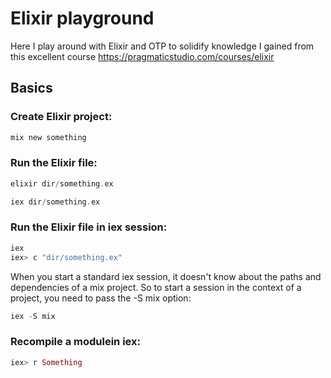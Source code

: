 # Elixir playground

Here I play around with Elixir and OTP to solidify knowledge I gained from this excellent course https://pragmaticstudio.com/courses/elixir  

## Basics

### Create Elixir project:

```elixir
mix new something
```

### Run the Elixir file:

```elixir
elixir dir/something.ex
```

```elixir
iex dir/something.ex
```
### Run the Elixir file in iex session:

```elixir
iex
iex> c "dir/something.ex"
```

When you start a standard iex session, it doesn't know about the paths and dependencies of a mix project. So to start a session in the context of a project, you need to pass the -S mix option:

```elixir
iex -S mix
```

### Recompile a modulein iex:

```elixir
iex> r Something
```
